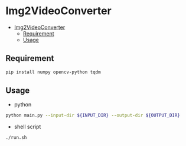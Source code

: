 # Img2VideoConverter
- [Img2VideoConverter](#img2videoconverter)
  - [Requirement](#requirement)
  - [Usage](#usage)

## Requirement
```sh
pip install numpy opencv-python tqdm
```

## Usage
- python
```sh
python main.py --input-dir ${INPUT_DIR} --output-dir ${OUTPUT_DIR}
```
- shell script
```sh
./run.sh
```

